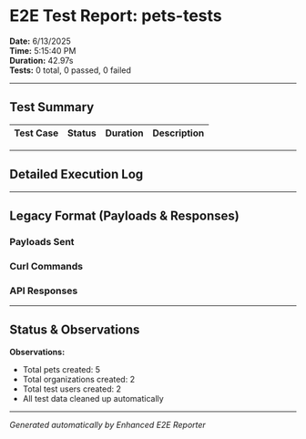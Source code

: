 # E2E Test Report: pets-tests

**Date:** 6/13/2025  
**Time:** 5:15:40 PM  
**Duration:** 42.97s  
**Tests:** 0 total, 0 passed, 0 failed  

---

## Test Summary

| Test Case | Status | Duration | Description |
|-----------|--------|----------|-------------|


---

## Detailed Execution Log



---

## Legacy Format (Payloads & Responses)

### Payloads Sent


### Curl Commands


### API Responses


---

## Status & Observations



**Observations:**
- Total pets created: 5
- Total organizations created: 2
- Total test users created: 2
- All test data cleaned up automatically

---
*Generated automatically by Enhanced E2E Reporter*
